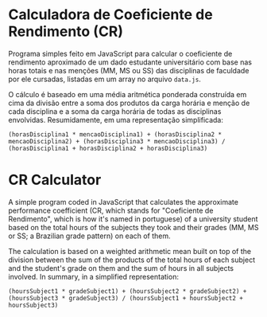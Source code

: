 # Calculadora de Coeficiente de Rendimento (CR)
Programa simples feito em JavaScript para calcular o coeficiente de rendimento aproximado de um dado estudante universitário com base nas horas totais e nas menções (MM, MS ou SS) das disciplinas de faculdade por ele cursadas, listadas em um array no arquivo `data.js`.

O cálculo é baseado em uma média aritmética ponderada construída em cima da divisão entre a soma dos produtos da carga horária e menção de cada disciplina e a soma da carga horária de todas as disciplinas envolvidas. Resumidamente, em uma representação simplificada:

```
(horasDisciplina1 * mencaoDisciplina1) + (horasDisciplina2 * mencaoDisciplina2) + (horasDisciplina3 * mencaoDisciplina3) / (horasDisciplina1 + horasDisciplina2 + horasDisciplina3)
```

# CR Calculator
A simple program coded in JavaScript that calculates the approximate performance coefficient (CR, which stands for "Coeficiente de Rendimento", which is how it's named in portuguese) of a university student based on the total hours of the subjects they took and their grades (MM, MS or SS; a Brazilian grade pattern) on each of them. 

The calculation is based on a weighted arithmetic mean built on top of the division between the sum of the products of the total hours of each subject and the student's grade on them and the sum of hours in all subjects involved. In summary, in a simplified representation:

```
(hoursSubject1 * gradeSubject1) + (hoursSubject2 * gradeSubject2) + (hoursSubject3 * gradeSubject3) / (hoursSubject1 + hoursSubject2 + hoursSubject3)
```